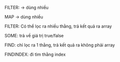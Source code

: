 FILTER: -> dùng nhiều

MAP -> dùng nhiều

FILTER: Có thể lọc ra nhiều thằng, trả kết quả ra array

SOME: trả về giá trị true/false

FIND: chỉ lọc ra 1 thằng, trả kết quả ra không phải array

FINDINDEX: đi tìm thằng index 